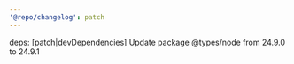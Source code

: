 ```yaml
---
'@repo/changelog': patch
---
```


deps: [patch|devDependencies] Update package @types/node from 24.9.0 to 24.9.1
